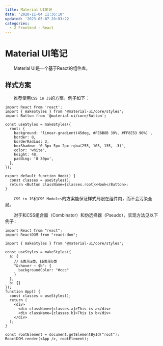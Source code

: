 ```yaml
---
title: Material UI笔记
date: '2020-11-04 11:36:10'
updated: '2023-05-07 20:03:22'
categories:
  - 2 Frontend - React
---
```

# Material UI笔记

　　Material UI是一个基于React的组件库。

## 样式方案

　　推荐使用`CSS in JS`的方案。例子如下：

```JSX
import React from 'react';
import { makeStyles } from '@material-ui/core/styles';
import Button from '@material-ui/core/Button';

const useStyles = makeStyles({
  root: {
    background: 'linear-gradient(45deg, #FE6B8B 30%, #FF8E53 90%)',
    border: 0,
    borderRadius: 3,
    boxShadow: '0 3px 5px 2px rgba(255, 105, 135, .3)',
    color: 'white',
    height: 48,
    padding: '0 30px',
  },
});

export default function Hook() {
  const classes = useStyles();
  return <Button className={classes.root}>Hook</Button>;
}
```

　　`CSS in JS`和`CSS Modules`的方案能保证样式局限在组件内，而不会污染全局。

　　对于和CSS组合器（Combinator）和伪选择器（Pseudo），实现方法见以下例子：

```JSX
import React from "react";
import ReactDOM from "react-dom";

import { makeStyles } from "@material-ui/core/styles";

const useStyles = makeStyles({
  a: {
    // &表示a类，$b表示b类
    "&:hover ~ $b": {
      backgroundColor: "#ccc"
    }
  },
  b: {}
});
function App() {
  const classes = useStyles();
  return (
    <div>
      <div className={classes.a}>This is a</div>
      <div className={classes.b}>This is b</div>
    </div>
  );
}

const rootElement = document.getElementById("root");
ReactDOM.render(<App />, rootElement);
```

